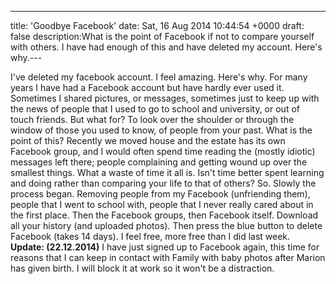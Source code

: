 ---
title: 'Goodbye Facebook'
date: Sat, 16 Aug 2014 10:44:54 +0000
draft: false
description:What is the point of Facebook if not to compare yourself with others. I have had enough of this and have deleted my account. Here's why.---

I've deleted my facebook account. I feel amazing. Here's why. For many years I have had a Facebook account but have hardly ever used it. Sometimes I shared pictures, or messages, sometimes just to keep up with the news of people that I used to go to school and university, or out of touch friends. But what for? To look over the shoulder or through the window of those you used to know, of people from your past. What is the point of this? Recently we moved house and the estate has its own Facebook group, and I would often spend time reading the (mostly idiotic) messages left there; people complaining and getting wound up over the smallest things. What a waste of time it all is. Isn't time better spent learning and doing rather than comparing your life to that of others? So. Slowly the process began. Removing people from my Facebook (unfriending them), people that I went to school with, people that I never really cared about in the first place. Then the Facebook groups, then Facebook itself. Download all your history (and uploaded photos). Then press the blue button to delete Facebook (takes 14 days). I feel free, more free than I did last week. **Update: (22.12.2014)** I have just signed up to Facebook again, this time for reasons that I can keep in contact with Family with baby photos after Marion has given birth. I will block it at work so it won't be a distraction.